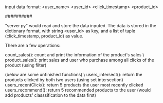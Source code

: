 # 
input data format: <user_name> <user_id> <click_timestamp> <product_id> <sale>

##########

"server.py" would read and store the data inputed. The data is stored in the dictionary format, with string <user_id> as key, 
and a list of tuple (click\_timestamp, product\_id) as value.

There are a few operations:

count\_sales(): count and print the information of the product's sales \\
product\_sales(): print sales and user who purchase among all clicks of the product (using filter)

(below are some unfinished functions) \\
users\_intersect(): return the products clicked by both two users (using set intersection)
users\_recentClick(): return 5 products the user most recently clicked
users\_recommend(): return 5 recommended products to the user (would add products' classsification to the data first)
